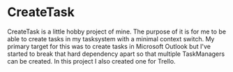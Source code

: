 CreateTask
=========

CreateTask is a little hobby project of mine. The purpose of it is for me to be able to create tasks in my tasksystem with a minimal context switch. My primary target for this was to create tasks in Microsoft Outlook but I've started to break that hard dependency apart so that multiple TaskManagers can be created. In this project I also created one for Trello.

